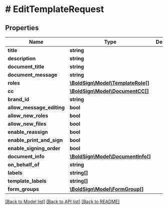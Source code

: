 # # EditTemplateRequest

## Properties

Name | Type | Description | Notes
------------ | ------------- | ------------- | -------------
**title** | **string** |  | [optional]
**description** | **string** |  | [optional]
**document_title** | **string** |  | [optional]
**document_message** | **string** |  | [optional]
**roles** | [**\BoldSign\Model\TemplateRole[]**](TemplateRole.md) |  | [optional]
**cc** | [**\BoldSign\Model\DocumentCC[]**](DocumentCC.md) |  | [optional]
**brand_id** | **string** |  | [optional]
**allow_message_editing** | **bool** |  | [optional]
**allow_new_roles** | **bool** |  | [optional]
**allow_new_files** | **bool** |  | [optional]
**enable_reassign** | **bool** |  | [optional]
**enable_print_and_sign** | **bool** |  | [optional]
**enable_signing_order** | **bool** |  | [optional]
**document_info** | [**\BoldSign\Model\DocumentInfo[]**](DocumentInfo.md) |  | [optional]
**on_behalf_of** | **string** |  | [optional]
**labels** | **string[]** |  | [optional]
**template_labels** | **string[]** |  | [optional]
**form_groups** | [**\BoldSign\Model\FormGroup[]**](FormGroup.md) |  | [optional]

[[Back to Model list]](../../README.md#models) [[Back to API list]](../../README.md#endpoints) [[Back to README]](../../README.md)
